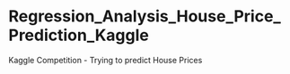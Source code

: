 # Regression_Analysis_House_Price_Prediction_Kaggle
Kaggle Competition - Trying to predict House Prices
